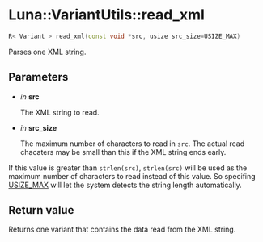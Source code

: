# Luna::VariantUtils::read_xml

```c++
R< Variant > read_xml(const void *src, usize src_size=USIZE_MAX)
```

Parses one XML string. 



## Parameters
* *in* **src**

    The XML string to read. 

* *in* **src_size**

    The maximum number of characters to read in `src`. The actual read chacaters may be small than this if the XML string ends early.


If this value is greater than `strlen(src)`, `strlen(src)` will be used as the maximum number of characters to read instead of this value. So specifing [USIZE_MAX](group___runtime_base_type_1gaf70b42c748a1e2bec2022ea52a74954a.md) will let the system detects the string length automatically. 

## Return value
Returns one variant that contains the data read from the XML string. 

